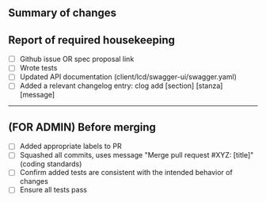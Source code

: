 ## Summary of changes

<Describe summary of major changes here>

## Report of required housekeeping

- [ ] Github issue OR spec proposal link
- [ ] Wrote tests
- [ ] Updated API documentation (client/lcd/swagger-ui/swagger.yaml)
- [ ] Added a relevant changelog entry: clog add [section] [stanza] [message]

----

## (FOR ADMIN) Before merging

- [ ] Added appropriate labels to PR
- [ ] Squashed all commits, uses message "Merge pull request #XYZ: [title]" (coding standards)
- [ ] Confirm added tests are consistent with the intended behavior of changes
- [ ] Ensure all tests pass
